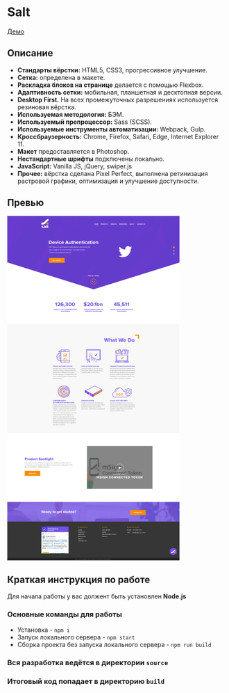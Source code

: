# Salt

[Демо](https://egarnaga.github.io/salt/main.html)
## Описание

* **Стандарты вёрстки:** HTML5, CSS3, прогрессивное улучшение.
* **Сетка:** определена в макете.
* **Раскладка блоков на странице** делается с помощью Flexbox.
* **Адаптивность сетки:** мобильная, планшетная и десктопная версии. 
* **Desktop First.** На всех промежуточных разрешениях используется резиновая вёрстка.
* **Используемая методология:** БЭМ.
* **Используемый препроцессор:** Sass (SCSS).
* **Используемые инструменты автоматизации:** Webpack, Gulp.
* **Кроссбраузерность:** Chrome, Firefox, Safari, Edge, Internet Explorer 11.
* **Макет** предоставляется в Photoshop.
* **Нестандартные шрифты** подключены локально.
* **JavaScript:** Vanilla JS, jQuery, swiper.js
* **Прочее:**  вёрстка сделана Pixel Perfect, выполнена ретинизация растровой графики, оптимизация и улучшение доступности.

## Превью

<img src="preview.png" alt="Salt">

## Краткая инструкция по работе
Для начала работы у вас должент быть установлен **Node.js**

### Основные команды для работы
- Установка - `npm i`
- Запуск локального сервера - `npm start`
- Сборка проекта без запуска локального сервера - `npm run build`

### Вся разработка ведётся в директории `source`
### Итоговый код попадает в директорию `build`
